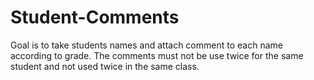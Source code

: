 # Student-Comments
Goal is to take students names and attach comment to each name according to grade. The comments must not be use twice for the same student and not used twice in the same class. 
